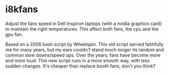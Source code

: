 # i8kfans

Adjust the fans speed in Dell Inspiron laptops (with a nvidia graphics card) to 
maintain the right temperatures. This affect both fans, the cpu and the gpu fan.

Based on a 2006 bash script by Wheelspin. This old script served faithfully me
for many years, but my ears couldn't stand much longer its random and common
slow downs/speed ups. Over the years, fans have become more and more loud. This
new script runs in a more smooth way, with less sudden changes. It's cheaper
than replace booth fans, don't you think?



